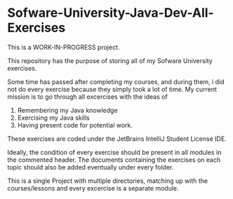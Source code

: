 # Sofware-University-Java-Dev-All-Exercises

This is a WORK-IN-PROGRESS project.

This repository has the purpose of storing all of my Sofware University exercises.

Some time has passed after completing my courses, and during them, i did not do every exercise because they simply took a lot of time.
My current mission is to go through all excercises with the ideas of 
  1. Remembering my Java knowledge
  2. Exercising my Java skills
  3. Having present code for potential work.

These exercises are coded under the JetBrains IntelliJ Student License IDE.

Ideally, the condition of every exercise should be present in all modules in the commented header.
The documents containing the exercises on each topic should also be added eventually under every folder.

This is a single Project with multiple directories, matching up with the courses/lessons and every excercise is a separate module.
